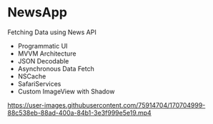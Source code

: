# NewsApp
Fetching Data using News API


- Programmatic UI
- MVVM Architecture
- JSON Decodable
- Asynchronous Data Fetch
- NSCache
- SafariServices
- Custom ImageView with Shadow


https://user-images.githubusercontent.com/75914704/170704999-88c538eb-88ad-400a-84b1-3e3f999e5e19.mp4
